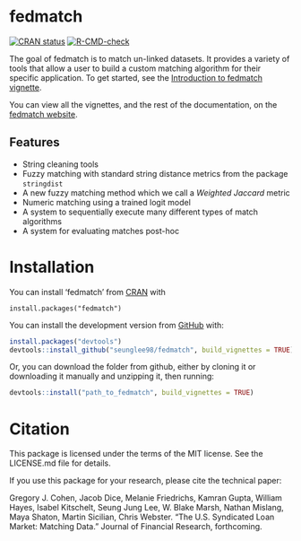 
<!-- README.md is generated from README.Rmd. Please edit that file -->

# fedmatch

<!-- badges: start -->

[![CRAN
status](https://www.r-pkg.org/badges/version/fedmatch)](https://CRAN.R-project.org/package=fedmatch)
[![R-CMD-check](https://github.com/seunglee98/fedmatch/workflows/R-CMD-check/badge.svg)](https://github.com/seunglee98/fedmatch/actions)
<!-- badges: end -->

The goal of fedmatch is to match un-linked datasets. It provides a
variety of tools that allow a user to build a custom matching algorithm
for their specific application. To get started, see the [Introduction to
fedmatch
vignette](https://seunglee98.github.io/fedmatch/articles/Intro-to-fedmatch.html).

You can view all the vignettes, and the rest of the documentation, on
the [fedmatch website](https://seunglee98.github.io/fedmatch/).

## Features

-   String cleaning tools
-   Fuzzy matching with standard string distance metrics from the
    package `stringdist`
-   A new fuzzy matching method which we call a *Weighted Jaccard*
    metric
-   Numeric matching using a trained logit model
-   A system to sequentially execute many different types of match
    algorithms
-   A system for evaluating matches post-hoc

# Installation

You can install ‘fedmatch’ from [CRAN](https://cran.r-project.org/) with

    install.packages("fedmatch")

You can install the development version from
[GitHub](https://github.com/) with:

``` r
install.packages("devtools")
devtools::install_github("seunglee98/fedmatch", build_vignettes = TRUE)
```

Or, you can download the folder from github, either by cloning it or
downloading it manually and unzipping it, then running:

``` r
devtools::install("path_to_fedmatch", build_vignettes = TRUE)
```

# Citation

This package is licensed under the terms of the MIT license. See the
LICENSE.md file for details.

If you use this package for your research, please cite the technical
paper:

Gregory J. Cohen, Jacob Dice, Melanie Friedrichs, Kamran Gupta, William
Hayes, Isabel Kitschelt, Seung Jung Lee, W. Blake Marsh, Nathan Mislang,
Maya Shaton, Martin Sicilian, Chris Webster. “The U.S. Syndicated Loan
Market: Matching Data.” Journal of Financial Research, forthcoming.
